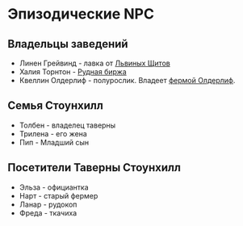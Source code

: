 # Эпизодические NPC

## Владельцы заведений
* Линен Грейвинд - лавка от [Львиных Щитов](../organisations/lviniy-shit.md)
* Халия Торнтон - [Рудная биржа](../scenarios/rudnaya-birga.md)
* Квеллин Олдерлиф - полурослик. Владеет [фермой Олдерлиф](../scenarios/olderlif-farm.md).

## Семья Стоунхилл
* Толбен - владелец таверны
* Трилена - его жена
* Пип - Младший сын

## Посетители Таверны Стоунхилл
* Эльза - официантка
* Нарт - старый фермер
* Ланар - рудокоп
* Фреда - ткачиха